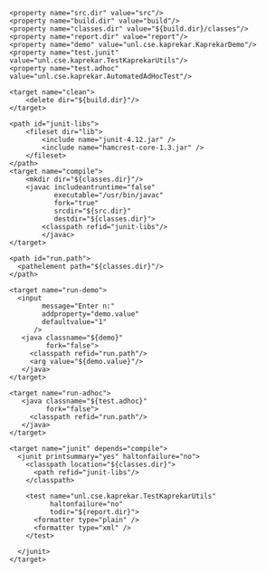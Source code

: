 <project name="Computer Science I - GitHub Assignment" basedir="." default="run-demo">

    <property name="src.dir" value="src"/> 
    <property name="build.dir" value="build"/>
    <property name="classes.dir" value="${build.dir}/classes"/> 
    <property name="report.dir" value="report"/> 
    <property name="demo" value="unl.cse.kaprekar.KaprekarDemo"/>
    <property name="test.junit" value="unl.cse.kaprekar.TestKaprekarUtils"/>
    <property name="test.adhoc" value="unl.cse.kaprekar.AutomatedAdHocTest"/>

    <target name="clean">
        <delete dir="${build.dir}"/>
    </target>

	<path id="junit-libs">
	    <fileset dir="lib">
	        <include name="junit-4.12.jar" />
	        <include name="hamcrest-core-1.3.jar" />
	    </fileset>
	</path>
    <target name="compile">
        <mkdir dir="${classes.dir}"/>
        <javac includeantruntime="false" 
        	   executable="/usr/bin/javac"
        	   fork="true"
        	   srcdir="${src.dir}" 
        	   destdir="${classes.dir}">
        	<classpath refid="junit-libs"/>
        	</javac>
    </target>

    <path id="run.path">
      <pathelement path="${classes.dir}"/>
    </path>

    <target name="run-demo">
      <input
    	    message="Enter n:"
    	    addproperty="demo.value"
    	    defaultvalue="1"
    	  />
       <java classname="${demo}"
             fork="false">
         <classpath refid="run.path"/>
         <arg value="${demo.value}"/>
       </java>
    </target>

    <target name="run-adhoc">
       <java classname="${test.adhoc}"
             fork="false">
         <classpath refid="run.path"/>
       </java>
    </target>
	
	<target name="junit" depends="compile">
	  <junit printsummary="yes" haltonfailure="no">
	    <classpath location="${classes.dir}">
	      <path refid="junit-libs"/>
	    </classpath>

		<test name="unl.cse.kaprekar.TestKaprekarUtils"
			  haltonfailure="no" 
			  todir="${report.dir}">
		  <formatter type="plain" />
		  <formatter type="xml" />
		</test>

      </junit>
	</target>

</project>
